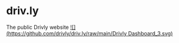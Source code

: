 # driv.ly
The public Drivly website
[![](https://github.com/drivly/driv.ly/raw/main/Drivly Dashboard_3.svg)](https://driv.ly)
